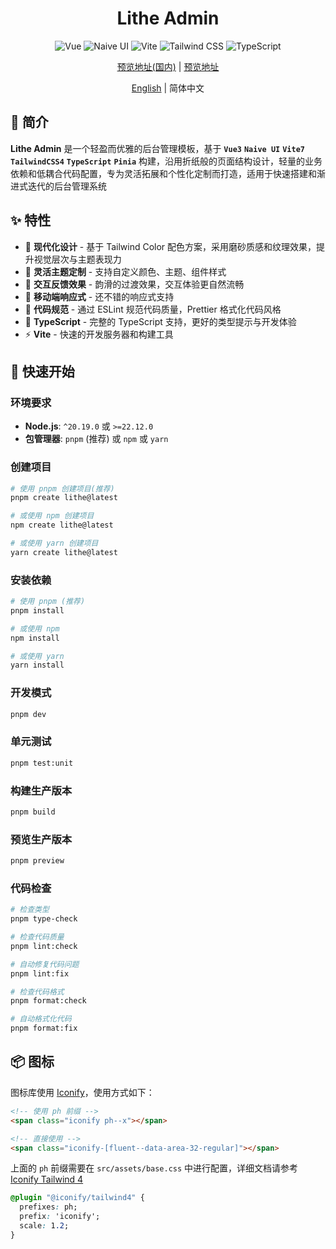 <div align="center">

# Lithe Admin

![Vue](https://img.shields.io/badge/Vue-3.5.22-42B883?style=for-the-badge&logo=vue.js)
![Naive UI](https://img.shields.io/badge/Naive_UI-2.43.1-75B93F?style=for-the-badge&logo=naiveui)
![Vite](https://img.shields.io/badge/Vite-7.1.20-646cff?style=for-the-badge&logo=vite)
![Tailwind CSS](https://img.shields.io/badge/Tailwind_CSS-4.1.16-4ABAFB?style=for-the-badge&logo=tailwindcss)
![TypeScript](https://img.shields.io/badge/TypeScript-5.9.3-4377C1?style=for-the-badge&logo=typescript)

[预览地址(国内)](https://lithe-admin.havenovelgod.com) | [预览地址](https://lithe-admin.vercel.app)

[English](https://github.com/tenianon/lithe-admin/blob/main/README.en_US.md) | 简体中文

</div>

## 📃 简介

**Lithe Admin** 是一个轻盈而优雅的后台管理模板，基于 **`Vue3`** **`Naive UI`** **`Vite7`** **`TailwindCSS4`** **`TypeScript`** **`Pinia`** 构建，沿用折纸般的页面结构设计，轻量的业务依赖和低耦合代码配置，专为灵活拓展和个性化定制而打造，适用于快速搭建和渐进式迭代的后台管理系统

## ✨ 特性

- 🎨 **现代化设计** - 基于 Tailwind Color 配色方案，采用磨砂质感和纹理效果，​​提升视觉层次与主题表现力
- 🧩 **灵活主题定制** - 支持自定义颜色、主题、组件样式
- 🧭 **交互反馈效果** - 韵滑的过渡效果，交互体验更自然流畅
- 📱 **移动端响应式** - 还不错的响应式支持
- 📝 **代码规范** - 通过 ESLint 规范代码质量，Prettier 格式化代码风格
- 🎯 **TypeScript** - 完整的 TypeScript 支持，更好的类型提示与开发体验
- ⚡ **Vite** - 快速的开发服务器和构建工具

## 🚀 快速开始

### 环境要求

- **Node.js**: `^20.19.0` 或 `>=22.12.0`
- **包管理器**: `pnpm` (推荐) 或 `npm` 或 `yarn`

### 创建项目

```bash
# 使用 pnpm 创建项目(推荐)
pnpm create lithe@latest

# 或使用 npm 创建项目
npm create lithe@latest

# 或使用 yarn 创建项目
yarn create lithe@latest
```

### 安装依赖

```bash
# 使用 pnpm (推荐)
pnpm install

# 或使用 npm
npm install

# 或使用 yarn
yarn install
```

### 开发模式

```bash
pnpm dev
```

### 单元测试

```bash
pnpm test:unit
```

### 构建生产版本

```bash
pnpm build
```

### 预览生产版本

```bash
pnpm preview
```

### 代码检查

```bash
# 检查类型
pnpm type-check

# 检查代码质量
pnpm lint:check

# 自动修复代码问题
pnpm lint:fix

# 检查代码格式
pnpm format:check

# 自动格式化代码
pnpm format:fix
```

## 📦 图标

图标库使用 [Iconify](https://iconify.design)，使用方式如下：

```html
<!-- 使用 ph 前缀 -->
<span class="iconify ph--x"></span>

<!-- 直接使用 -->
<span class="iconify-[fluent--data-area-32-regular]"></span>
```

上面的 `ph` 前缀需要在 `src/assets/base.css` 中进行配置，详细文档请参考 [Iconify Tailwind 4](https://iconify.design/docs/usage/css/tailwind/tailwind4)

```css
@plugin "@iconify/tailwind4" {
  prefixes: ph;
  prefix: 'iconify';
  scale: 1.2;
}
```
